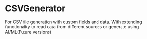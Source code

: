 # CSVGenerator
For CSV file generation with custom fields and data.
With extending functionality to read data from different sources or generate using AI/ML(Future versions)
